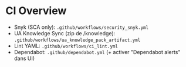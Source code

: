 # CI Overview
- Snyk (SCA only): `.github/workflows/security_snyk.yml`
- UA Knowledge Sync (zip de /knowledge): `.github/workflows/ua_knowledge_pack_artifact.yml`
- Lint YAML: `.github/workflows/ci_lint.yml`
- Dependabot: `.github/dependabot.yml` (+ activer "Dependabot alerts" dans UI)
